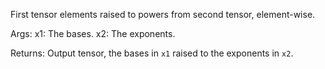 First tensor elements raised to powers from second tensor, element-wise.

Args:
    x1: The bases.
    x2: The exponents.

Returns:
    Output tensor, the bases in `x1` raised to the exponents in `x2`.
